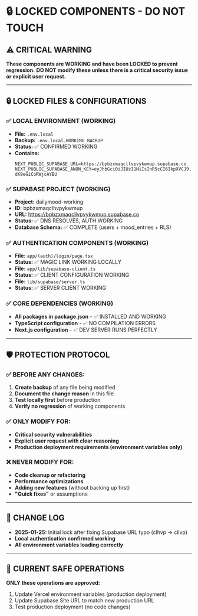 # 🔒 LOCKED COMPONENTS - DO NOT TOUCH

## ⚠️ CRITICAL WARNING
**These components are WORKING and have been LOCKED to prevent regression.**
**DO NOT modify these unless there is a critical security issue or explicit user request.**

---

## 🔒 LOCKED FILES & CONFIGURATIONS

### ✅ LOCAL ENVIRONMENT (WORKING)
- **File:** `.env.local` 
- **Backup:** `.env.local.WORKING_BACKUP`
- **Status:** ✅ CONFIRMED WORKING
- **Contains:**
  ```env
  NEXT_PUBLIC_SUPABASE_URL=https://bpbzxmaqcllvpvykwmup.supabase.co
  NEXT_PUBLIC_SUPABASE_ANON_KEY=eyJhbGciOiJIUzI1NiIsInR5cCI6IkpXVCJ9.eyJpc3MiOiJzdXBhYmFzZSIsInJlZiI6ImJwYnp4bWFxY2xsdnB2eWt3bXVwIiwicm9sZSI6ImFub24iLCJpYXQiOjE3NTYwODA2NTcsImV4cCI6MjA3MTY1NjY1N30.BefxUfed_CIMEcQ0ZDoaiXKSta-dK9eGiCoRWjcAYBU
  ```

### ✅ SUPABASE PROJECT (WORKING)  
- **Project:** dailymood-working
- **ID:** bpbzxmaqclhvpykwmup
- **URL:** https://bpbzxmaqcllvpvykwmup.supabase.co
- **Status:** ✅ DNS RESOLVES, AUTH WORKING
- **Database Schema:** ✅ COMPLETE (users + mood_entries + RLS)

### ✅ AUTHENTICATION COMPONENTS (WORKING)
- **File:** `app/(auth)/login/page.tsx`
- **Status:** ✅ MAGIC LINK WORKING LOCALLY  
- **File:** `app/lib/supabase-client.ts`
- **Status:** ✅ CLIENT CONFIGURATION WORKING
- **File:** `lib/supabase/server.ts`  
- **Status:** ✅ SERVER CLIENT WORKING

### ✅ CORE DEPENDENCIES (WORKING)
- **All packages in package.json** - ✅ INSTALLED AND WORKING
- **TypeScript configuration** - ✅ NO COMPILATION ERRORS
- **Next.js configuration** - ✅ DEV SERVER RUNS PERFECTLY

---

## 🛡️ PROTECTION PROTOCOL

### ✅ BEFORE ANY CHANGES:
1. **Create backup** of any file being modified
2. **Document the change reason** in this file
3. **Test locally first** before production
4. **Verify no regression** of working components

### ✅ ONLY MODIFY FOR:
- **Critical security vulnerabilities**
- **Explicit user request with clear reasoning**
- **Production deployment requirements (environment variables only)**

### ❌ NEVER MODIFY FOR:
- **Code cleanup or refactoring**
- **Performance optimizations**
- **Adding new features** (without backing up first)
- **"Quick fixes"** or assumptions

---

## 📝 CHANGE LOG
- **2025-01-25:** Initial lock after fixing Supabase URL typo (clhvp → cllvp)
- **Local authentication confirmed working**
- **All environment variables loading correctly**

---

## 🎯 CURRENT SAFE OPERATIONS
**ONLY these operations are approved:**
1. Update Vercel environment variables (production deployment)
2. Update Supabase Site URL to match new production URL
3. Test production deployment (no code changes)

